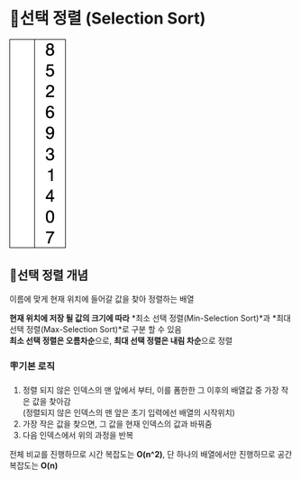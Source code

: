 # 🔑선택 정렬 (Selection Sort)

![](./img/selection.gif)

## 🎇선택 정렬 개념
이름에 맞게 현재 위치에 들어갈 값을 찾아 정렬하는 배열  

**현재 위치에 저장 될 값의 크기에 따라** *최소 선택 정렬(Min-Selection Sort)*과 *최대 선택 정렬(Max-Selection Sort)*로 구분 할 수 있음  
**최소 선택 정렬은 오름차순**으로, **최대 선택 정렬은 내림 차순**으로 정렬  

### 🪧기본 로직
1. 정렬 되지 않은 인덱스의 맨 앞에서 부터, 이를 폼한한 그 이후의 배열값 중 가장 작은 값을 찾아감  
(정렬되지 않은 인덱스의 맨 앞은 초기 입력에선 배열의 시작위치)
2. 가장 작은 값을 찾으면, 그 값을 현재 인덱스의 값과 바꿔줌  
3. 다음 인덱스에서 위의 과정을 반복  

전체 비교를 진행하므로 시간 복잡도는 **O(n^2)**, 단 하나의 배열에서만 진행하므로 공간복잡도는 **O(n)**  

